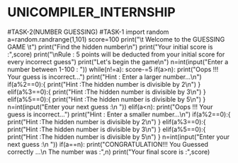 # UNICOMPILER_INTERNSHIP
#TASK-2(NUMBER GUESSING)
#TASK-1 
import random
a=random.randrange(1,101)
score=100
print("\t Welcome to the GUESSING GAME \t")
print("Find the hidden number\n")
print("Your initial score is :",score)
print("\nRule : 5 points will be deducted from your initial  score for every incorrect guess")
print("Let's begin the game\n")
n=int(input("Enter a number between 1-100 : "))
while(n!=a):
  score-=5
  if(a>n):
      print("Oops !!! Your guess is incorrect...")
      print("Hint : Enter a larger number...\n")
      if(a%2==0):{
          print("Hint :The hidden number is divisible by 2\n")
      }
      elif(a%3==0):{
          print("Hint :The hidden number is divisible by 3\n")
      }
      elif(a%5==0):{
          print("Hint :The hidden number is divisible by 5\n")
      }
      n=int(input("Enter your next guess :\n "))
  elif(a<n):
      print("Oops !!! Your guess is incorrect...")
      print("Hint : Enter a smaller number...\n")
      if(a%2==0):{
          print("Hint :The hidden number is divisible by 2\n")
      }
      elif(a%3==0):{
          print("Hint :The hidden number is divisible by 3\n")
      }
      elif(a%5==0):{
          print("Hint :The hidden number is divisible by 5\n")
      }
      n=int(input("Enter your next guess :\n "))
if(a==n):
  print("CONGRATULATION!!! You Guessed correctly ...\n The number was :",n)
print("Your final score is :",score)
